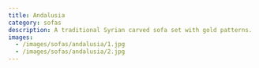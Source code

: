 ```yaml
---
title: Andalusia
category: sofas
description: A traditional Syrian carved sofa set with gold patterns.
images:
  - /images/sofas/andalusia/1.jpg
  - /images/sofas/andalusia/2.jpg
---
```

